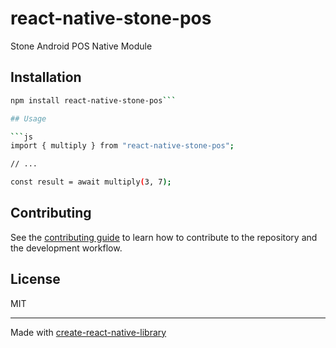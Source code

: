 # react-native-stone-pos
Stone Android POS Native Module
## Installation

```sh
npm install react-native-stone-pos```

## Usage

```js
import { multiply } from "react-native-stone-pos";

// ...

const result = await multiply(3, 7);
```

## Contributing

See the [contributing guide](CONTRIBUTING.md) to learn how to contribute to the repository and the development workflow.

## License

MIT

---

Made with [create-react-native-library](https://github.com/callstack/react-native-builder-bob)
